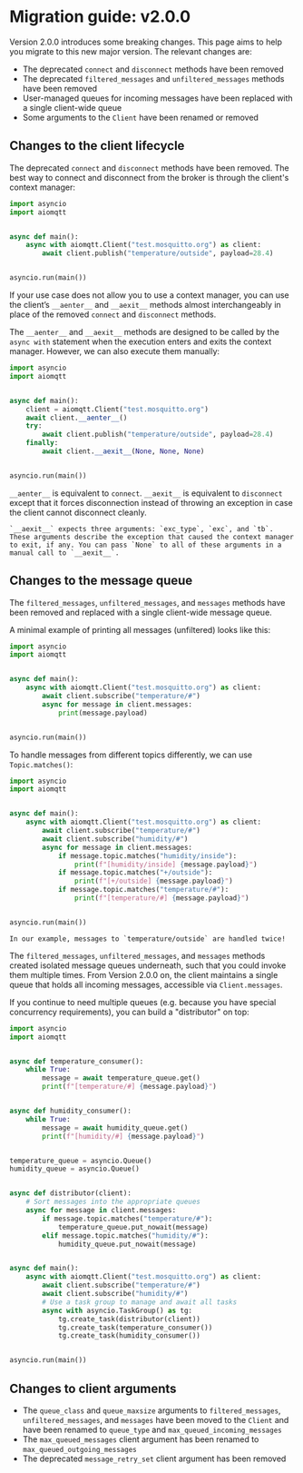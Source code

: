 # Migration guide: v2.0.0

Version 2.0.0 introduces some breaking changes. This page aims to help you migrate to this new major version. The relevant changes are:

- The deprecated `connect` and `disconnect` methods have been removed
- The deprecated `filtered_messages` and `unfiltered_messages` methods have been removed
- User-managed queues for incoming messages have been replaced with a single client-wide queue
- Some arguments to the `Client` have been renamed or removed

## Changes to the client lifecycle

The deprecated `connect` and `disconnect` methods have been removed. The best way to connect and disconnect from the broker is through the client's context manager:

```python
import asyncio
import aiomqtt


async def main():
    async with aiomqtt.Client("test.mosquitto.org") as client:
        await client.publish("temperature/outside", payload=28.4)


asyncio.run(main())
```

If your use case does not allow you to use a context manager, you can use the client’s `__aenter__` and `__aexit__` methods almost interchangeably in place of the removed `connect` and `disconnect` methods.

The `__aenter__` and `__aexit__` methods are designed to be called by the `async with` statement when the execution enters and exits the context manager. However, we can also execute them manually:

```python
import asyncio
import aiomqtt


async def main():
    client = aiomqtt.Client("test.mosquitto.org")
    await client.__aenter__()
    try:
        await client.publish("temperature/outside", payload=28.4)
    finally:
        await client.__aexit__(None, None, None)


asyncio.run(main())
```

`__aenter__` is equivalent to `connect`. `__aexit__` is equivalent to `disconnect` except that it forces disconnection instead of throwing an exception in case the client cannot disconnect cleanly.

```{note}
`__aexit__` expects three arguments: `exc_type`, `exc`, and `tb`. These arguments describe the exception that caused the context manager to exit, if any. You can pass `None` to all of these arguments in a manual call to `__aexit__`.
```

## Changes to the message queue

The `filtered_messages`, `unfiltered_messages`, and `messages` methods have been removed and replaced with a single client-wide message queue.

A minimal example of printing all messages (unfiltered) looks like this:

```python
import asyncio
import aiomqtt


async def main():
    async with aiomqtt.Client("test.mosquitto.org") as client:
        await client.subscribe("temperature/#")
        async for message in client.messages:
            print(message.payload)


asyncio.run(main())
```

To handle messages from different topics differently, we can use `Topic.matches()`:

```python
import asyncio
import aiomqtt


async def main():
    async with aiomqtt.Client("test.mosquitto.org") as client:
        await client.subscribe("temperature/#")
        await client.subscribe("humidity/#")
        async for message in client.messages:
            if message.topic.matches("humidity/inside"):
                print(f"[humidity/inside] {message.payload}")
            if message.topic.matches("+/outside"):
                print(f"[+/outside] {message.payload}")
            if message.topic.matches("temperature/#"):
                print(f"[temperature/#] {message.payload}")


asyncio.run(main())
```

```{note}
In our example, messages to `temperature/outside` are handled twice!
```

The `filtered_messages`, `unfiltered_messages`, and `messages` methods created isolated message queues underneath, such that you could invoke them multiple times. From Version 2.0.0 on, the client maintains a single queue that holds all incoming messages, accessible via `Client.messages`.

If you continue to need multiple queues (e.g. because you have special concurrency requirements), you can build a "distributor" on top:

```python
import asyncio
import aiomqtt


async def temperature_consumer():
    while True:
        message = await temperature_queue.get()
        print(f"[temperature/#] {message.payload}")


async def humidity_consumer():
    while True:
        message = await humidity_queue.get()
        print(f"[humidity/#] {message.payload}")


temperature_queue = asyncio.Queue()
humidity_queue = asyncio.Queue()


async def distributor(client):
    # Sort messages into the appropriate queues
    async for message in client.messages:
        if message.topic.matches("temperature/#"):
            temperature_queue.put_nowait(message)
        elif message.topic.matches("humidity/#"):
            humidity_queue.put_nowait(message)


async def main():
    async with aiomqtt.Client("test.mosquitto.org") as client:
        await client.subscribe("temperature/#")
        await client.subscribe("humidity/#")
        # Use a task group to manage and await all tasks
        async with asyncio.TaskGroup() as tg:
            tg.create_task(distributor(client))
            tg.create_task(temperature_consumer())
            tg.create_task(humidity_consumer())


asyncio.run(main())
```

## Changes to client arguments

- The `queue_class` and `queue_maxsize` arguments to `filtered_messages`, `unfiltered_messages`, and `messages` have been moved to the `Client` and have been renamed to `queue_type` and `max_queued_incoming_messages`
- The `max_queued_messages` client argument has been renamed to `max_queued_outgoing_messages`
- The deprecated `message_retry_set` client argument has been removed

